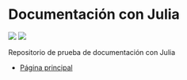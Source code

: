 # Documentación con Julia

[![](https://img.shields.io/badge/docs-stable-blue.svg)](https://rafaelchp.github.io/Documentacion-Julia/stable)
[![](https://img.shields.io/badge/docs-dev-blue.svg)](https://rafaelchp.github.io/Documentacion-Julia/dev)

Repositorio de prueba de documentación con Julia

- [Página principal](https://rafaelchp.github.io/Documentacion-Julia/page)